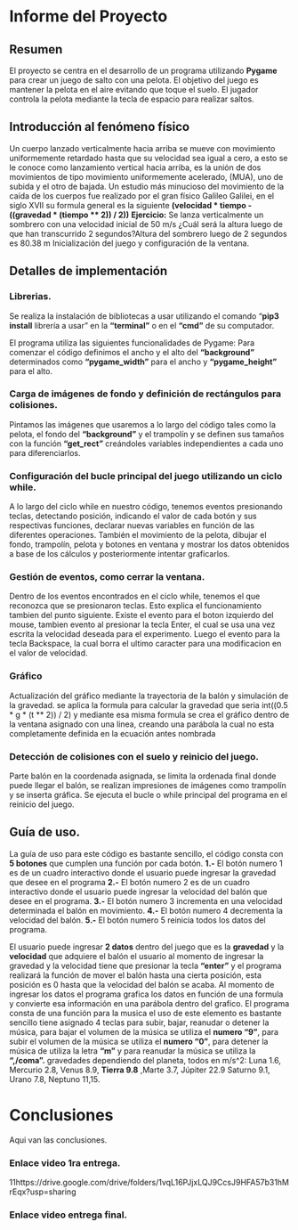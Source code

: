 # Informe del Proyecto
## Resumen
El proyecto se centra en el desarrollo de un programa utilizando **Pygame** para crear un juego de salto con una pelota. El objetivo del juego es mantener la pelota en el aire evitando que toque el suelo. El jugador controla la pelota mediante la tecla de espacio para realizar saltos.

## Introducción al fenómeno físico
Un cuerpo lanzado verticalmente hacia arriba se mueve con movimiento uniformemente retardado hasta que su velocidad sea igual a cero, a esto se le conoce como lanzamiento vertical hacia arriba, es la unión de dos movimientos de tipo movimiento uniformemente acelerado, (MUA), uno de subida y el otro de bajada. Un estudio más minucioso del movimiento de la caída de los cuerpos fue realizado por el gran físico Galileo Galilei, en el siglo XVII
su formula general es la siguiente **(velocidad * tiempo - ((gravedad * (tiempo ** 2)) / 2))**
**Ejercicio:** Se lanza verticalmente un sombrero con una velocidad inicial de 50 m/s ¿Cuál será la altura luego de que han transcurrido 2 segundos?Altura del sombrero luego de 2 segundos es 80.38 m
Inicialización del juego y configuración de la ventana.


## Detalles de implementación

### Librerias.
Se realiza la instalación de bibliotecas a usar utilizando el comando “**pip3 install** librería a usar” en la **“terminal”** o en el **“cmd”** de su computador.

El programa utiliza las siguientes funcionalidades de Pygame:
Para comenzar el código definimos el ancho y el alto del **“background”** determinados como **“pygame_width”** para el ancho y **“pygame_height”** para el alto.

### Carga de imágenes de fondo y definición de rectángulos para colisiones.
Pintamos las imágenes que usaremos a lo largo del código tales como la pelota, el fondo del **“background”** y el trampolín y se definen sus tamaños con la función **“get_rect”** creándoles variables independientes a cada uno para diferenciarlos.

### Configuración del bucle principal del juego utilizando un ciclo while.
A lo largo del ciclo while en nuestro código, tenemos eventos presionando teclas, detectando posición, indicando el valor de cada botón y sus respectivas funciones, declarar nuevas variables en función de las diferentes operaciones. También el movimiento de la pelota, dibujar el fondo, trampolín, pelota y botones en ventana y mostrar los datos obtenidos a base de los cálculos y posteriormente intentar graficarlos. 

### Gestión de eventos, como cerrar la ventana.
Dentro de los eventos encontrados en el ciclo while, tenemos el que reconozca que se presionaron teclas. Esto explica el funcionamiento tambien del punto siguiente. Existe el evento para el boton izquierdo del mouse, tambien evento al presionar la tecla Enter, el cual se usa una vez escrita la velocidad deseada para el experimento. Luego el evento para la tecla Backspace, la cual borra el ultimo caracter para una modificacion en el valor de velocidad.

### Gráfico
Actualización del gráfico mediante la trayectoria de la balón y simulación de la gravedad. se aplica la formula para calcular la gravedad que seria int((0.5 * g * (t ** 2)) / 2) y mediante esa misma formula se crea el gráfico dentro de la ventana asignado con una linea, creando una parábola la cual no esta completamente definida en la ecuación antes nombrada

### Detección de colisiones con el suelo y reinicio del juego.

Parte balón en la coordenada asignada, se limita la ordenada final donde puede llegar el balón, se realizan impresiones de imágenes como trampolín y se inserta gráfica. Se ejecuta el bucle o while principal del programa en el reinicio del juego.


## Guía de uso.
La guía de uso para este código es bastante sencillo, el código consta con **5 botones** que cumplen una función por cada botón.
**1.-** El botón numero 1 es de un cuadro interactivo donde el usuario puede ingresar la gravedad que desee en el programa
**2.-** El botón numero 2 es de un cuadro interactivo donde el usuario puede ingresar la velocidad del balón que desee en el programa.
**3.-** El botón numero 3 incrementa en una velocidad determinada el balón en movimiento.
**4.-** El botón numero 4 decrementa la velocidad del balón.
**5.-** El botón numero 5 reinicia todos los datos del programa.

El usuario puede ingresar **2 datos** dentro del juego que es la **gravedad** y la **velocidad** que adquiere el balón
el usuario al momento de ingresar la gravedad y la velocidad tiene que presionar la tecla **“enter”** y el programa realizará la función de mover el balón hasta una cierta posición, esta posición es 0 hasta que la velocidad del balón se acaba.
Al momento de ingresar los datos el programa grafica los datos en función de una formula y convierte esa información en una parábola dentro del grafico.
El programa consta de una función para la musica el uso de este elemento es bastante sencillo
tiene asignado 4 teclas para subir, bajar, reanudar o detener la música, para bajar el volumen de la música se utiliza el **numero “9”**, para subir el volumen de la música se utiliza el **numero “0”**, para detener la música de utiliza la letra **“m”** y para reanudar la música se utiliza la **“,/coma”.**
gravedades dependiendo del planeta, todos en m/s^2: Luna 1.6, Mercurio 2.8, Venus 8.9, **Tierra 9.8** ,Marte 3.7, Júpiter 22.9 Saturno 9.1, Urano 7.8, Neptuno 11,15.

# Conclusiones
Aqui van las conclusiones.




### Enlace video 1ra entrega.
11https://drive.google.com/drive/folders/1vqL16PJjxLQJ9CcsJ9HFA57b31hMrEqx?usp=sharing

### Enlace video entrega final.
